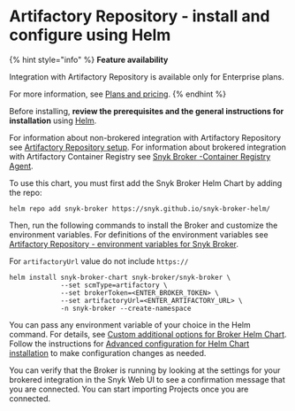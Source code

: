 # Artifactory Repository - install and configure using Helm

{% hint style="info" %}
**Feature availability**

Integration with Artifactory Repository is available only for Enterprise plans.

For more information, see [Plans and pricing](https://snyk.io/plans).
{% endhint %}

Before installing, **review the prerequisites and the general instructions for installation** using [Helm](../install-and-configure-broker-using-helm.md).

For information about non-brokered integration with Artifactory Repository see [Artifactory Repository setup](../../../../integrate-with-snyk/package-repository-integrations/artifactory-package-repository-connection-setup/). For information about brokered integration with Artifactory Container Registry see [Snyk Broker -Container Registry Agent](https://docs.snyk.io/snyk-admin/snyk-broker/snyk-broker-container-registry-agent).

To use this chart, you must first add the Snyk Broker Helm Chart by adding the repo:

`helm repo add snyk-broker https://snyk.github.io/snyk-broker-helm/`&#x20;

Then, run the following commands to install the Broker and customize the environment variables. For definitions of the environment variables see [Artifactory Repository - environment variables for Snyk Broker](artifactory-repository-environment-variables-for-snyk-broker.md).

For `artifactoryUrl` value do not include `https://`

```
helm install snyk-broker-chart snyk-broker/snyk-broker \
             --set scmType=artifactory \
             --set brokerToken=<ENTER_BROKER_TOKEN> \
             --set artifactoryUrl=<ENTER_ARTIFACTORY_URL> \
             -n snyk-broker --create-namespace
```

You can pass any environment variable of your choice in the Helm command. For details, see [Custom additional options for Broker Helm Chart](../advanced-configuration-for-helm-chart-installation/custom-additional-options-for-broker-helm-chart-installation.md). Follow the instructions for [Advanced configuration for Helm Chart installation](../advanced-configuration-for-helm-chart-installation/) to make configuration changes as needed.

You can verify that the Broker is running by looking at the settings for your brokered integration in the Snyk Web UI to see a confirmation message that you are connected. You can start importing Projects once you are connected.
